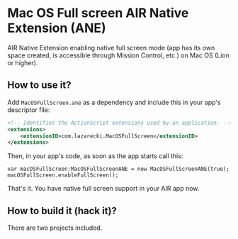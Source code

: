 Mac OS Full screen AIR Native Extension (ANE)
==================

AIR Native Extension enabling native full screen mode (app has its own space created, is accessible through Mission Control, etc.) on Mac OS (Lion or higher).

How to use it?
--------------

Add `MacOSFullScreen.ane` as a dependency and include this in your app's descriptor file:

```xml
<!-- Identifies the ActionScript extensions used by an application. -->
<extensions>
    <extensionID>com.lazarecki.MacOSFullScreen</extensionID>
</extensions>
```

Then, in your app's code, as soon as the app starts call this:

```as3
var macOSFullScreen:MacOSFullScreenANE = new MacOSFullScreenANE(true);
macOSFullScreen.enableFullScreen();
```

That's it. You have native full screen support in your AIR app now.

How to build it (hack it)?
--------------------------

There are two projects included.
